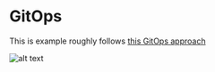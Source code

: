 # GitOps

This is example roughly follows [this GitOps approach](https://eksctl.io/gitops-quickstart/setup-gitops/)

![alt text](https://eksctl.io/gitops-quickstart/images/gitops-diagram1.svg)